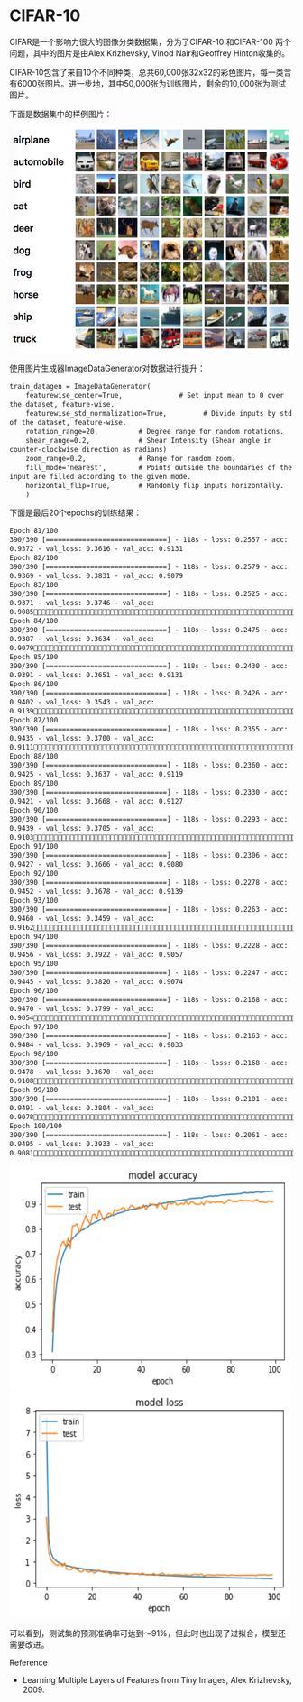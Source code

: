# CIFAR-10

CIFAR是一个影响力很大的图像分类数据集，分为了CIFAR-10 和CIFAR-100 两个问题，其中的图片是由Alex Krizhevsky, Vinod Nair和Geoffrey Hinton收集的。

CIFAR-10包含了来自10个不同种类，总共60,000张32x32的彩色图片，每一类含有6000张图片。进一步地，其中50,000张为训练图片，剩余的10,000张为测试图片。

下面是数据集中的样例图片：

<img width="500" height="400" src="https://github.com/TIFOSI528/CIFAR-10/raw/master/raw/2017-05-19.png"/>

使用图片生成器ImageDataGenerator对数据进行提升：

	train_datagen = ImageDataGenerator(
    	featurewise_center=True,              # Set input mean to 0 over the dataset, feature-wise.
    	featurewise_std_normalization=True,         # Divide inputs by std of the dataset, feature-wise.
    	rotation_range=20,          # Degree range for random rotations.
    	shear_range=0.2,            # Shear Intensity (Shear angle in counter-clockwise direction as radians)
    	zoom_range=0.2,             # Range for random zoom.
    	fill_mode='nearest',        # Points outside the boundaries of the input are filled according to the given mode.
    	horizontal_flip=True,		# Randomly flip inputs horizontally.
    	)

下面是最后20个epochs的训练结果：
   	
    Epoch 81/100 
    390/390 [==============================] - 118s - loss: 0.2557 - acc: 0.9372 - val_loss: 0.3616 - val_acc: 0.9131
    Epoch 82/100 
    390/390 [==============================] - 118s - loss: 0.2579 - acc: 0.9369 - val_loss: 0.3831 - val_acc: 0.9079
    Epoch 83/100 
	390/390 [==============================] - 118s - loss: 0.2525 - acc: 0.9371 - val_loss: 0.3746 - val_acc: 0.9085
	Epoch 84/100 
	390/390 [==============================] - 118s - loss: 0.2475 - acc: 0.9387 - val_loss: 0.3634 - val_acc: 0.9079
	Epoch 85/100
	390/390 [==============================] - 118s - loss: 0.2430 - acc: 0.9391 - val_loss: 0.3651 - val_acc: 0.9131
	Epoch 86/100
	390/390 [==============================] - 118s - loss: 0.2426 - acc: 0.9402 - val_loss: 0.3543 - val_acc: 0.9139
	Epoch 87/100
	390/390 [==============================] - 118s - loss: 0.2355 - acc: 0.9435 - val_loss: 0.3700 - val_acc: 0.9111
	Epoch 88/100
	390/390 [==============================] - 118s - loss: 0.2360 - acc: 0.9425 - val_loss: 0.3637 - val_acc: 0.9119
	Epoch 89/100
	390/390 [==============================] - 118s - loss: 0.2330 - acc: 0.9421 - val_loss: 0.3668 - val_acc: 0.9127
	Epoch 90/100
	390/390 [==============================] - 118s - loss: 0.2293 - acc: 0.9439 - val_loss: 0.3705 - val_acc: 0.9103
	Epoch 91/100
	390/390 [==============================] - 118s - loss: 0.2306 - acc: 0.9427 - val_loss: 0.3666 - val_acc: 0.9080
	Epoch 92/100
	390/390 [==============================] - 118s - loss: 0.2278 - acc: 0.9452 - val_loss: 0.3678 - val_acc: 0.9139
	Epoch 93/100
	390/390 [==============================] - 118s - loss: 0.2263 - acc: 0.9460 - val_loss: 0.3459 - val_acc: 0.9162
	Epoch 94/100
	390/390 [==============================] - 118s - loss: 0.2228 - acc: 0.9456 - val_loss: 0.3922 - val_acc: 0.9057
	Epoch 95/100
	390/390 [==============================] - 118s - loss: 0.2247 - acc: 0.9445 - val_loss: 0.3820 - val_acc: 0.9074
	Epoch 96/100
	390/390 [==============================] - 118s - loss: 0.2168 - acc: 0.9470 - val_loss: 0.3799 - val_acc: 0.9054
	Epoch 97/100
	390/390 [==============================] - 118s - loss: 0.2163 - acc: 0.9484 - val_loss: 0.3969 - val_acc: 0.9033
	Epoch 98/100
	390/390 [==============================] - 118s - loss: 0.2168 - acc: 0.9478 - val_loss: 0.3670 - val_acc: 0.9108
	Epoch 99/100
	390/390 [==============================] - 118s - loss: 0.2101 - acc: 0.9491 - val_loss: 0.3804 - val_acc: 0.9078
	Epoch 100/100
	390/390 [==============================] - 118s - loss: 0.2061 - acc: 0.9495 - val_loss: 0.3933 - val_acc: 0.9081
	
<img width="500" height="400" src="https://github.com/TIFOSI528/CIFAR-10/raw/master/raw/accuracy.png"/>

<img width="500" height="400" src="https://github.com/TIFOSI528/CIFAR-10/raw/master/raw/loss.png"/>

可以看到，测试集的预测准确率可达到～91%，但此时也出现了过拟合，模型还需要改进。


















Reference

* Learning Multiple Layers of Features from Tiny Images, Alex Krizhevsky, 2009.

